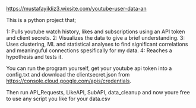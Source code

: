 https://mustafayildiz3.wixsite.com/youtube-user-data-an

This is a python project that;

1: Pulls youtube watch history, likes and subscriptions using an API token and client secrets.
2: Visualizes the data to give a brief understanding.
3: Uses clustering, ML and statistical analyses to find significant correlations and meaninguful connections spesifically for my data.
4: Reaches a hypothesis and tests it.

You can run the program yourself, get your youtube api token into a config.txt and download the clientsecret.json from https://console.cloud.google.com/apis/credentials.

Then run API_Requests, LikeAPI, SubAPI, data_cleanup and now youre free to use any script you like for your data.csv
